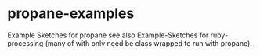 # propane-examples
Example Sketches for propane see also Example-Sketches for ruby-processing (many of with only need be class wrapped to run with propane).

